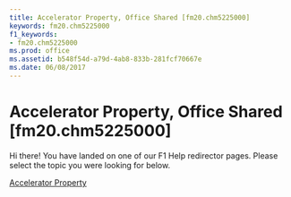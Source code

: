 ```yaml
---
title: Accelerator Property, Office Shared [fm20.chm5225000]
keywords: fm20.chm5225000
f1_keywords:
- fm20.chm5225000
ms.prod: office
ms.assetid: b548f54d-a79d-4ab8-833b-281fcf70667e
ms.date: 06/08/2017
---
```



# Accelerator Property, Office Shared [fm20.chm5225000]

Hi there! You have landed on one of our F1 Help redirector pages. Please select the topic you were looking for below.

[Accelerator Property](http://msdn.microsoft.com/library/d9183848-4638-745b-e3f4-b076493d3668%28Office.15%29.aspx)


